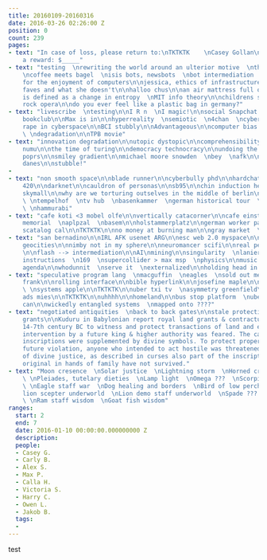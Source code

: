 ```yaml
---
title: 20160109-20160316
date: 2016-03-26 02:26:00 Z
position: 0
count: 239
pages:
- text: "In case of loss, please return to:\nTKTKTK    \nCasey Gollan\n\ncasey@bullshit.systems\n\n\nAs
    a reward: $_____"
- text: "testing  \nrewriting the world around an ulterior motive  \nthe pizza effect\n
    \ncoffee meets bagel  \nisis bots, newsbots  \nbot intermediation  \ntexts written
    for the enjoyment of computers\n\njessica, ethics of infrastructure\n\nwhat she
    faves and what she doesn't\n\nhalloo chus\n\nan air mattress full of fars\n\ninformation
    is defined as a change in entropy  \nMIT info theory\n\nchildrens supply chain
    rock opera\n\ndo you ever feel like a plastic bag in germany?"
- text: "livescribe  \ntesting\n\nI R n  \nI magic!\n\nsocial Snapchat filter\n\nscifi
    bookclub\n\nMax is in\n\nhyperreality  \nsemiotic  \n4chan  \ncyberbully PhD\n\na
    rape in cyberspace\n\nBCI stubbly\n\nAdvantageous\n\ncomputer bias  \nsmooth space
    \ \ndegradation\n\nTPB movie"
- text: "innovation degradation\n\nutopic dystopic\n\ncomprehensibility\n\n31 chun
    numu\n\nthe time of turing\n\ndemocracy technocracy\n\nundoing the demos\n\nsnifter
    poprs\n\nsmiley gradient\n\nmichael moore snowden  \nbey  \nafk\n\noliver stone\n\nappelbaum\n\nclaire
    danes\n\nstubble!"
- 
- text: "non smooth space\n\nblade runner\n\ncyberbully phd\n\nhardchat, tinychat\n\nhotman
    420\n\ndarknet\n\ncauldron of personas\n\nsb95\n\nchin induction headphone\n\ninfosec
    skymall\n\nwhy are we torturing outselves in the middle of berlin\n\nalexanderplatz
    \ \ntempelhof  \ntv hub  \nbasenkammer  \ngerman historical tour  \nmuseum island
    \ \nhammurabi"
- text: "cafe koti <3 mobel olfe\n\nvertically catacorner\n\ncafe einstein\n\nholocaust
    memorial  \naplpzal  \nbasem\n\nholstammerplatz\n\ngerman worker pants  \nberlin\n\nberghaim
    scatalog cal\n\nTKTKTK\n\nno money at burning man\n\ngray market  \ngray columns\n\nRevi\n\ncbcb2000\n\nr/politics"
- text: "san bernadino\n\nIRL AFK usenet ARG\n\nesc web 2.0 myspace\n\nfriendster
    geocities\n\nnimby not in my sphere\n\nneuromancer scifi\n\nreal people TKTKTK\n\ndatification
    \n\nflash --> intermediation\n\nAI\nmining\n\nsingularity  \nlanier  \nmidi music
    instructions  \n169  \nsupercollider > max msp  \nphysics\n\nmusic standards  \ntech
    agenda\n\nwhodunnit  \nserve it  \nexternalized\n\nholding head in hands"
- text: "speculative program lang  \nmacguffin  \neagles  \nsold out meinkampf  \nanne
    frank\n\nrolling interface\n\nbible hyperlink\n\njosefine maple\n\nsystemantics
    \ \nsystems apple\n\nTKTKTK\n\nuber txi tv  \nasymmetry greenfield\n\nbus stop
    ads mies\n\nTKTKTK\n\nuhhhh\n\nhomeland\n\nbus stop platform  \nuber  \ngarbage
    can\n\nwickedly entangled systems  \nmapped onto ????"
- text: "negotiated antiquities  \nback to back gates\n\nstale protecting royal land
    grants\n\nKuduru in Babylonian report royal land grants & contractual agreements
    14-7th century BC to witness and protect transactions of land and estate where
    intervention by a future king & higher authority was feared. The carefully worked
    inscriptions were supplemented by divine symbols. To protect property against
    future violation, anyone who intended to act hostile was threatened with consequences
    of divine justice, as described in curses also part of the inscriptions. Clay
    original in hands of family have not survived."
- text: "Moon cresence  \nSolar justice  \nLightning storm  \nHorned crown heaven
    \ \nPleiades, tutelary dieties  \nLamp light  \nOmega ???  \nScorpion love & war
    \ \nEagle staff war  \nDog healing and borders  \nBird of low perch war  \nDouble
    lion scepter underworld  \nLion demo staff underworld  \nSpade ??? diety of babylon
    \ \nRam staff wisdom  \nGoat fish wisdom"
ranges:
  start: 2
  end: 7
  date: 2016-01-10 00:00:00.000000000 Z
  description: 
  people:
  - Casey G.
  - Carly B.
  - Alex S.
  - Max P.
  - Calla H.
  - Victoria S.
  - Harry C.
  - Owen L.
  - Jakob B.
  tags:
  - 
---
```


test